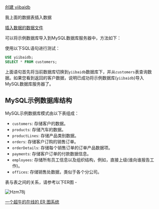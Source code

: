 [创建 yiibaidb](https://github.com/WangLaoShi/Aliyun-SQL/blob/main/CREATE-YIIBAIDB.md)

我上面的数据表插入数据

[插入数据的数据文件](https://github.com/WangLaoShi/Aliyun-SQL/blob/main/INSERT_DATA_INTO_TABLEs.md)

可以将示例数据库导入到MySQL数据库服务器中，方法如下：

使用以下SQL语句进行测试：

```sql
USE yiibaidb;
SELECT * FROM customers;
```

上面语句首先将当前数据库切换到`yiibaidb`数据库下，并从`customers`表查询数据。如果您看到返回的客户数据，说明已成功将示例数据库(`yiibaidb`)导入MySQL数据库服务器了。

## MySQL示例数据库结构

MySQL示例数据库模式由以下表组成：

* `customers`: 存储客户的数据。
* `products`: 存储汽车的数据。
* `productLines`: 存储产品类别数据。
* `orders`: 存储客户订购的销售订单。
* `orderDetails`: 存储每个销售订单的订单产品数据项。
* `payments`: 存储客户订单的付款数据信息。
* `employees`: 存储所有员工信息以及组织结构，例如，直接上级(谁向谁报告工作)。
* `offices`: 存储销售处数据，类似于各个分公司。

表与表之间的关系，请参考以下ER图 -


![Hzm78j](https://oss.images.shujudaka.com/uPic/Hzm78j.png)



[一个超牛的在线的 ER 图系统](https://dbdiagram.io/)
